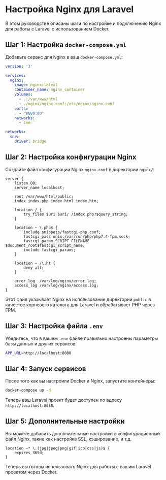 
# Настройка Nginx для Laravel

В этом руководстве описаны шаги по настройке и подключению Nginx для работы с Laravel с использованием Docker.

## Шаг 1: Настройка `docker-compose.yml`

Добавьте сервис для Nginx в ваш `docker-compose.yml`:

```yaml
version: '3'

services:
  nginx:
    image: nginx:latest
    container_name: nginx_container
    volumes:
      - .:/var/www/html
      - ./nginx/nginx.conf:/etc/nginx/nginx.conf
    ports:
      - "8080:80"
    networks:
      - sne

networks:
  sne:
    driver: bridge
```

## Шаг 2: Настройка конфигурации Nginx

Создайте файл конфигурации Nginx `nginx.conf` в директории `nginx/`:

```nginx
server {
    listen 80;
    server_name localhost;

    root /var/www/html/public;
    index index.php index.html index.htm;

    location / {
        try_files $uri $uri/ /index.php?$query_string;
    }

    location ~ \.php$ {
        include snippets/fastcgi-php.conf;
        fastcgi_pass unix:/var/run/php/php7.4-fpm.sock;
        fastcgi_param SCRIPT_FILENAME $document_root$fastcgi_script_name;
        include fastcgi_params;
    }

    location ~ /\.ht {
        deny all;
    }

    error_log  /var/log/nginx/error.log;
    access_log /var/log/nginx/access.log;
}
```

Этот файл указывает Nginx на использование директории `public` в качестве корневого каталога для Laravel и обрабатывает PHP через FPM.

## Шаг 3: Настройка файла `.env`

Убедитесь, что в вашем `.env` файле правильно настроены параметры базы данных и других сервисов:

```bash
APP_URL=http://localhost:8080
```

## Шаг 4: Запуск сервисов

После того как вы настроили Docker и Nginx, запустите контейнеры:

```bash
docker-compose up -d
```

Теперь ваш Laravel проект будет доступен по адресу `http://localhost:8080`.

## Шаг 5: Дополнительные настройки

Вы можете добавить дополнительные настройки в конфигурационный файл Nginx, такие как настройка SSL, кэширование, и т.д.

```nginx
location ~* \.(jpg|jpeg|png|gif|ico|css|js)$ {
    expires 365d;
}
```

Теперь вы готовы использовать Nginx для работы с вашим Laravel проектом через Docker.